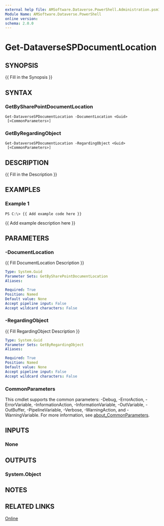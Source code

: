 ```yaml
---
external help file: AMSoftware.Dataverse.PowerShell.Administration.psm1-help.xml
Module Name: AMSoftware.Dataverse.PowerShell
online version:
schema: 2.0.0
---
```


# Get-DataverseSPDocumentLocation

## SYNOPSIS
{{ Fill in the Synopsis }}

## SYNTAX

### GetBySharePointDocumentLocation
```
Get-DataverseSPDocumentLocation -DocumentLocation <Guid> 
 [<CommonParameters>]
```

### GetByRegardingObject
```
Get-DataverseSPDocumentLocation -RegardingObject <Guid> 
 [<CommonParameters>]
```

## DESCRIPTION
{{ Fill in the Description }}

## EXAMPLES

### Example 1
```
PS C:\> {{ Add example code here }}
```

{{ Add example description here }}

## PARAMETERS

### -DocumentLocation
{{ Fill DocumentLocation Description }}

```yaml
Type: System.Guid
Parameter Sets: GetBySharePointDocumentLocation
Aliases:

Required: True
Position: Named
Default value: None
Accept pipeline input: False
Accept wildcard characters: False
```

### -RegardingObject
{{ Fill RegardingObject Description }}

```yaml
Type: System.Guid
Parameter Sets: GetByRegardingObject
Aliases:

Required: True
Position: Named
Default value: None
Accept pipeline input: False
Accept wildcard characters: False
```

### CommonParameters
This cmdlet supports the common parameters: -Debug, -ErrorAction, -ErrorVariable, -InformationAction, -InformationVariable, -OutVariable, -OutBuffer, -PipelineVariable, -Verbose, -WarningAction, and -WarningVariable. For more information, see [about_CommonParameters](http://go.microsoft.com/fwlink/?LinkID=113216).

## INPUTS

### None
## OUTPUTS

### System.Object
## NOTES

## RELATED LINKS

[Online](https://github.com/AMSoftwareNL/DataversePowershell/blob/main/docs/Get-DataverseSPDocumentLocation.md)
